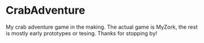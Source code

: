 # CrabAdventure
My crab adventure game in the making.
The actual game is MyZork, the rest is mostly early prototypes or tesing. Thanks for stopping by!
